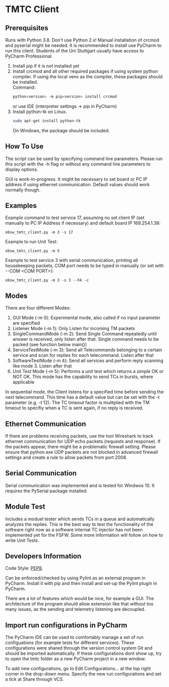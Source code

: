 TMTC Client
====

## Prerequisites
Runs with Python 3.8.
Don't use Python 2.x!
Manual installation of crcmod and pyserial might be needed.
It is recommended to install use PyCharm to run this client.
Students of the Uni Stuttgart usually have access to PyCharm Professional.
1. Install pip if it is not installed yet
2. Install crcmod and all other required packages if using system python
   compiler. If using the local venv as the compiler, these packages
   should be installed. <br>
   Command: 
   ```sh
   python<version> -m pip<version> install crcmod
   ``` 
   or use IDE (interpreter settings -> pip in PyCharm)
3. Install python-tk on Linux. 
    ```sh
    sudo apt-get install python-tk
    ```
   On Windows, the package should be included.

## How To Use
The script can be used by specifying command line parameters.
Please run this script with the -h flag
or without any command line parameters to display options. 

GUI is work-in-progress.
It might be necessary to set board or PC IP address if using ethernet communication.
Default values should work normally though.

## Examples
Example command to test service 17,
assuming no set client IP (set manually to PC IP Address if necessary) and default board IP 169.254.1.38:
```shell script
obsw_tmtc_client.py -m 3 -s 17
```
Example to run Unit Test:
```shell script
obsw_tmtc_client.py -m 5
```
Example to test service 3 with serial communication, printing all housekeeping packets,
COM port needs to be typed in manually (or set with --COM \<COM PORT>):
```shell script
obsw_tmtc_client.py -m 3 -s 3 --hk -c 
```

## Modes
There are four different Modes:
1. GUI Mode (-m 0): Experimental mode, also called if no input parameter are specified
2. Listener Mode (-m 1): Only Listen for incoming TM packets
3. SingleCommandMode (-m 2): Send Single Command repeatedly until answer is received,
only listen after that. Single command needs to be packed (see function below main())
4. ServiceTestMode (-m 3): Send all Telecommands belonging to a certain service
and scan for replies for each telecommand. Listen after that
5. SoftwareTestMode (-m 4): Send all services and perform reply scanning like mode 3.
Listen after that
6. Unit Test Mode (-m 5): Performs a unit test which returns a simple OK or NOT OK. This mode
has the capability to send TCs in bursts, where applicable

In sequential mode, the Client listens for a specified time before sending the next
telecommand. This time has a default value but can be set with the -t parameter (e.g. -t 12).
The TC timeout factor is mulitplied with the TM timeout to specifiy
when a TC is sent again, if no reply is received. 

## Ethernet Communication
If there are problems receiving packets, use the tool Wireshark to track ethernet communication
for UDP echo packets (requests and response).
If the packets appear, there might be a problematic firewall setting.
Please ensure that python.exe UDP packets are not blocked in advanced firewall settings
and create a rule to allow packets from port 2008.

## Serial Communication
Serial communication was implemented and is tested for Windwos 10.
It requires the PySerial package installed.

## Module Test
Includes a moduel tester which sends TCs in a queue and automatically
analyzes the replies. This is the best way to test the functionality of the 
software right now as a software internal TC injector has not been implemented
yet for the FSFW.
Some more information will follow on how to write Unit Tests.

## Developers Information
Code Style: [PEP8](https://www.python.org/dev/peps/pep-0008/).

Can be enforced/checked by using Pylint as an external program in PyCharm.
Install it with pip and then install and set-up the Pylint plugin in PyCharm.

There are a lot of features which would be nice, for example a GUI.
The architecture of the program should allow extension like that without
too many issues, as the sending and telemetry listening are decoupled.

## Import run configurations in PyCharm
The PyCharm IDE can be used to comfortably manage a set of run configuations (for example tests for different
services). These configurations were shared through the version control system Git
 and should be imported automatically. If these configurations dont show up, try to open the tmtc folder as
 a new PyCharm project in a new window. 
 
 To add new configurations, go to Edit Configurations... at the top right corner in the drop-down menu.
 Specify the new run configurations and set a tick at Share through VCS. 